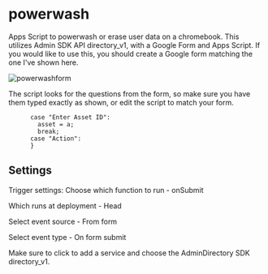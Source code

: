 # powerwash

Apps Script to powerwash or erase user data on a chromebook. This utilizes Admin SDK API directory_v1, with a Google Form and Apps Script. 
If you would like to use this, you should create a Google form matching the one I've shown here. 

![powerwashform](https://user-images.githubusercontent.com/16769806/235696609-c0223d8a-604f-4ac7-9069-d98e0c0c4f44.png)


The script looks for the questions from the form, so make sure you have them typed exactly as shown, or edit the script to match your form.
```{ switch (q) {
      case "Enter Asset ID":
        asset = a;
        break;
      case "Action":
      }
```
## Settings

Trigger settings:
Choose which function to run - onSubmit  

Which runs at deployment - Head  

Select event source - From form  

Select event type - On form submit  


Make sure to click to add a service and choose the AdminDirectory SDK directory_v1.


